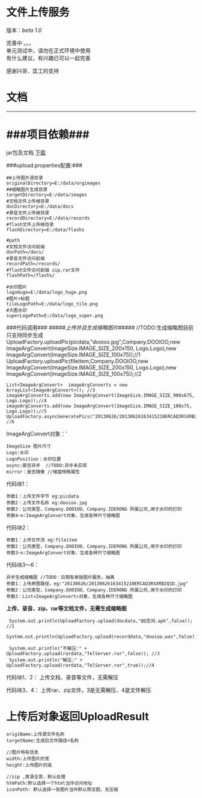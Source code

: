 文件上传服务
======
版本：*beta 1.0*  

完善中 。。。   
单元测试中，请勿在正式环境中使用   
有什么建议，有兴趣已可以一起完善   

感谢兴哥、匡工的支持


# 文档 #
----------
###项目依赖###
===
jar包及文档 [下载](http://192.168.0.133:10150/nexus/index.html#nexus-search;quick~dy-fileupload "jar以及文档")
    
###upload.properties配置:###

    ##上传图片源目录
    originalDirectory=E:/data/orgimages
    ##缩略图片生成目录
    targetDirectory=E:/data/images
    #文档文件上传根目录
    docDirectory=E:/data/docs
    #录音文件上传根目录
    recordDirectory=E:/data/records
    #flash文件上传根目录
    flashDirectory=E:/data/flashs

    #path
    #文档文件访问前缀
    docPath=/docs/
    #录音文件访问前缀
    recordPath=/records/
    #flash文件访问前缀 zip,rar文件
    flashPath=/flashs/

    #水印图片
    logoHuge=E:/data/logo_huge.png
    #图片+标题
    tileLogoPath=E:/data/logo_tile.png
    #大图水印
    superLogoPath=E:/data/logo_super.png

###代码调用###
#####*上传并且生成缩略图片*#####
    //TODO:生成缩略图目前只支持同步生成
    UploadFactory.uploadPic(picdata,"dooioo.jpg",Company.DOOIOO,new ImageArgConvert(ImageSize.IMAGE_SIZE_200x150, Logo.Logo),new ImageArgConvert(ImageSize.IMAGE_SIZE_100x75));//1
    UploadFactory.uploadPic(fileitem,Company.DOOIOO,new ImageArgConvert(ImageSize.IMAGE_SIZE_200x150, Logo.Logo),new ImageArgConvert(ImageSize.IMAGE_SIZE_100x75));//2

    List<ImageArgConvert>  imageArgConverts = new ArrayList<ImageArgConvert>(); //3
    imageArgConverts.add(new ImageArgConvert(ImageSize.IMAGE_SIZE_900x675, Logo.Logo));//4
    imageArgConverts.add(new ImageArgConvert(ImageSize.IMAGE_SIZE_100x75, Logo.Logo));//5
    UploadFactory.asyncGeneratePics("20130626/20130626163415210ERCAQ3RSXRB2Q1D.jpg",Company.DOOIOO,imageArgConverts); //6

ImageArgConvert对象：'
   
    ImageSize 图片尺寸   
    Logo:水印   
    LogoPosition：水印位置   
    async:是否异步  //TODO:异步未实现  
    mirror：是否镜像 //楼盘特殊属性   

代码块1：

    参数1：上传文件字节 eg:picdata
    参数2：上传文件名称 eg:dooioo.jpg
    参数3：公司类型，Company.DOOIOO、Company.IDERONG 所属公司,用于水印的打印
    参数4~n:ImageArgConvert对象，生成各种尺寸缩略图

代码块2：

    参数1：上传文件流 eg:fileitem
    参数2：公司类型，Company.DOOIOO、Company.IDERONG 所属公司,用于水印的打印
    参数3~n:ImageArgConvert对象，生成各种尺寸缩略图

代码块3～6：

    异步生成缩略图 //TODO：后期有单独图片服务，抽离
    参数1：上传原图路径，eg:"20130626/20130626163415210ERCAQ3RSXRB2Q1D.jpg"
    参数2：公司类型，Company.DOOIOO、Company.IDERONG 所属公司,用于水印的打印
    参数3：List<ImageArgConvert>对象，生成各种尺寸缩略图


**上传、录音、zip、rar等文档文件，无需生成缩略图**

     System.out.println(UploadFactory.upload(docdata,"QQ空间.apk",false)); //1
     System.out.println(UploadFactory.upload(recorddata,"dooioo.wav",false));//2

     System.out.println("不解压:" + UploadFactory.upload(rardata,"TelServer.rar",false)); //3
     System.out.println("解压:" + UploadFactory.upload(rardata,"TelServer.rar",true));//4

代码块1、2：
    上传文档、录音等文件，无需解压

代码块3、4：
    上传rar、zip文件，3是无需解压、4是文件解压


上传后对象返回UploadResult
===
    origiName:上传源文件名称
    targetName:生成后文件路径+名称

    //图片特有信息
    width:上传图片的宽
    height:上传图片的高

    //zip ,房源全景，默认处理
    htmPath:默认选择一个html当作访问地址
    iconPath: 默认选择一张图片当作默认预览图，无压缩

